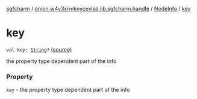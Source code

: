 [sgfcharm](../../index.md) / [onion.w4v3xrmknycexlsd.lib.sgfcharm.handle](../index.md) / [NodeInfo](index.md) / [key](./key.md)

# key

`val key: `[`String`](https://kotlinlang.org/api/latest/jvm/stdlib/kotlin/-string/index.html)`?` [(source)](https://github.com/w4v3/sgfcharm/tree/master/sgfcharm/src/main/java/onion/w4v3xrmknycexlsd/lib/sgfcharm/handle/SgfData.kt#L122)

the property type dependent part of the info

### Property

`key` - the property type dependent part of the info